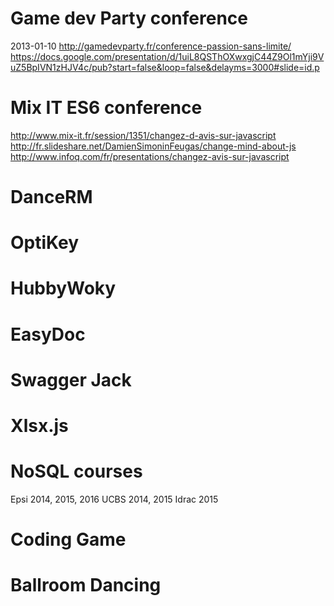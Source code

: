 # Game dev Party conference
2013-01-10
http://gamedevparty.fr/conference-passion-sans-limite/
https://docs.google.com/presentation/d/1uiL8QSThOXwxgjC44Z9Ol1mYji9VuZ5BpIVN1zHJV4c/pub?start=false&loop=false&delayms=3000#slide=id.p

# Mix IT ES6 conference
http://www.mix-it.fr/session/1351/changez-d-avis-sur-javascript
http://fr.slideshare.net/DamienSimoninFeugas/change-mind-about-js
http://www.infoq.com/fr/presentations/changez-avis-sur-javascript

# DanceRM

# OptiKey

# HubbyWoky

# EasyDoc

# Swagger Jack

# Xlsx.js

# NoSQL courses
Epsi 2014, 2015, 2016
UCBS 2014, 2015
Idrac 2015

# Coding Game

# Ballroom Dancing